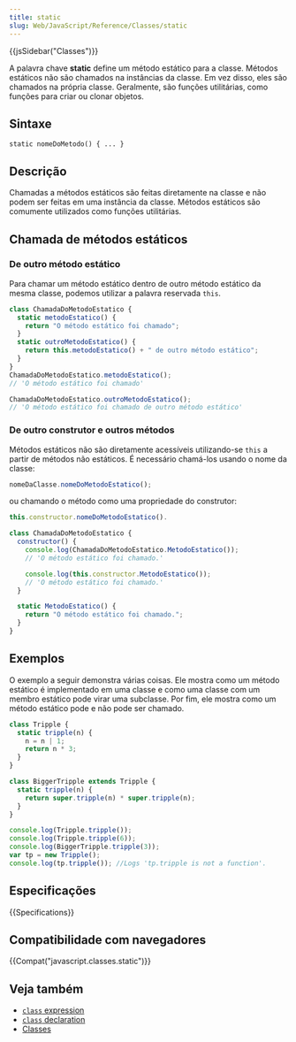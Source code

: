 ```yaml
---
title: static
slug: Web/JavaScript/Reference/Classes/static
---
```


{{jsSidebar("Classes")}}

A palavra chave **static** define um método estático para a classe. Métodos estáticos não são chamados na instâncias da classe. Em vez disso, eles são chamados na própria classe. Geralmente, são funções utilitárias, como funções para criar ou clonar objetos.

## Sintaxe

```
static nomeDoMetodo() { ... }
```

## Descrição

Chamadas a métodos estáticos são feitas diretamente na classe e não podem ser feitas em uma instância da classe. Métodos estáticos são comumente utilizados como funções utilitárias.

## Chamada de métodos estáticos

### De outro método estático

Para chamar um método estático dentro de outro método estático da mesma classe, podemos utilizar a palavra reservada `this`.

```js
class ChamadaDoMetodoEstatico {
  static metodoEstatico() {
    return "O método estático foi chamado";
  }
  static outroMetodoEstatico() {
    return this.metodoEstatico() + " de outro método estático";
  }
}
ChamadaDoMetodoEstatico.metodoEstatico();
// 'O método estático foi chamado'

ChamadaDoMetodoEstatico.outroMetodoEstatico();
// 'O método estático foi chamado de outro método estático'
```

### De outro construtor e outros métodos

Métodos estáticos não são diretamente acessíveis utilizando-se `this` a partir de métodos não estáticos. É necessário chamá-los usando o nome da classe:

```js
nomeDaClasse.nomeDoMetodoEstatico();
```

ou chamando o método como uma propriedade do construtor:

```js
this.constructor.nomeDoMetodoEstatico().
```

```js
class ChamadaDoMetodoEstatico {
  constructor() {
    console.log(ChamadaDoMetodoEstatico.MetodoEstatico());
    // 'O método estático foi chamado.'

    console.log(this.constructor.MetodoEstatico());
    // 'O método estático foi chamado.'
  }

  static MetodoEstatico() {
    return "O método estático foi chamado.";
  }
}
```

## Exemplos

O exemplo a seguir demonstra várias coisas. Ele mostra como um método estático é implementado em uma classe e como uma classe com um membro estático pode virar uma subclasse. Por fim, ele mostra como um método estático pode e não pode ser chamado.

```js
class Tripple {
  static tripple(n) {
    n = n | 1;
    return n * 3;
  }
}

class BiggerTripple extends Tripple {
  static tripple(n) {
    return super.tripple(n) * super.tripple(n);
  }
}

console.log(Tripple.tripple());
console.log(Tripple.tripple(6));
console.log(BiggerTripple.tripple(3));
var tp = new Tripple();
console.log(tp.tripple()); //Logs 'tp.tripple is not a function'.
```

## Especificações

{{Specifications}}

## Compatibilidade com navegadores

{{Compat("javascript.classes.static")}}

## Veja também

- [`class` expression](/pt-BR/docs/Web/JavaScript/Reference/Operators/class)
- [`class` declaration](/pt-BR/docs/Web/JavaScript/Reference/Statements/class)
- [Classes](/pt-BR/docs/Web/JavaScript/Reference/Classes)
